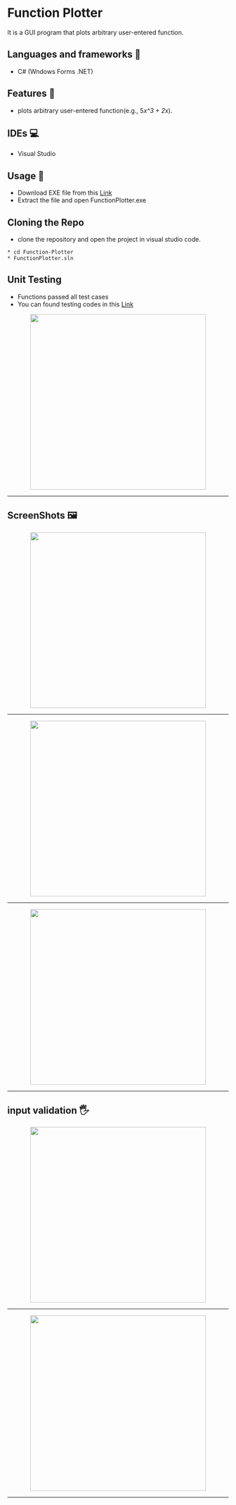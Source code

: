 # Function Plotter
It is a GUI program that plots arbitrary user-entered function.
## Languages and frameworks 📑
* C# (Wndows Forms .NET)
## Features 🥇
* plots arbitrary user-entered function(e.g., 5*x^3 + 2*x).
## IDEs 💻
* Visual Studio
## Usage 🚀
* Download EXE file from this [Link](https://github.com/MohamedRagaab/Function-Plotter/blob/main/EXE%20app/Release.rar) 
* Extract the file and open FunctionPlotter.exe
## Cloning the Repo 
* clone the repository and open the project in visual studio code.
```
* cd Function-Plotter
* FunctionPlotter.sln
```
## Unit Testing
* Functions passed all test cases
* You can found testing codes in this [Link]()
<div align='center'>
<img height="400px" src="https://user-images.githubusercontent.com/38363762/168427852-2b30bba3-e8ae-4636-adfd-d816c8f36068.png">
<hr/>
</div>

## ScreenShots 🖼️
<div align='center'>
<img height="400px" src="https://user-images.githubusercontent.com/38363762/168396193-c929283b-a88c-407c-b390-77371111c4a1.png">
<hr/>
</div>

<div align='center'>
<img height="400px" src="https://user-images.githubusercontent.com/38363762/168396432-e0dd2555-344e-4f29-b799-fa09a2410423.png">
<hr/>
</div>

<div align='center'>
<img height="400px" src="https://user-images.githubusercontent.com/38363762/168396504-8b53af60-5706-498c-bba4-8609c87be6e1.png">
<hr/>
</div>

## input validation 🖐️
<div align='center'>
<img height="400px" src="https://user-images.githubusercontent.com/38363762/168396573-b4296a2a-aea0-4e8a-b0b4-2f01ba0cd0c4.png">
<hr/>
</div>

<div align='center'>
<img height="400px" src="https://user-images.githubusercontent.com/38363762/168397096-c16a3822-5d5e-4996-b720-a4bfed59d351.png">
<hr/>
</div>


